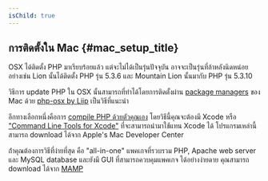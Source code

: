 ```yaml
---
isChild: true
---
```


## การติดตั้งใน Mac {#mac_setup_title}

OSX ได้ติดตั้ง PHP มาเรียบร้อยแล้ว แต่จะไม่ได้เป็นรุ่นปัจจุบัน อาจจะเป็นรุ่นที่ล้าหลังนิดหน่อย อย่างเช่น Lion นั้นได้ติดตั้ง PHP รุ่น 5.3.6 และ Mountain Lion
นั้นมากับ PHP รุ่น 5.3.10

วิธีการ update PHP ใน OSX นั้นสามารถที่ทำได้โดยการติดตั้งผ่าน [package managers][mac-package-managers] ของ Mac ด้วย
[php-osx by Liip][php-osx-downloads] เป็นวิธีที่แนะนำ

อีกทางเลือกหนึ่งคือการ [compile PHP ด้วยตัวคุณเอง][mac-compile] โดยวิธีนี้คุณจะต้องมี Xcode หรือ ["Command Line Tools for Xcode"][apple-developer]
ที่จะสามารถนำมาใช่้แทน Xcode ได้ โปรแกรมเหล่านี้สามารถ download ได้จาก Apple's Mac Developer Center

ถ้่าคุณต้องการวิธีที่ง่ายที่สุด คือ "all-in-one" แพคเกจที่รวบรวม PHP, Apache web server และ MySQL database และยังมี GUI ที่สามารถควบคุมแพคเกจ
ได้อย่างง่ายดาย คุณสามารถ download ได้จาก [MAMP][mamp-downloads]

[mac-package-managers]: http://www.php.net/manual/en/install.macosx.packages.php
[mac-compile]: http://www.php.net/manual/en/install.macosx.compile.php
[xcode-gcc-substitution]: https://github.com/kennethreitz/osx-gcc-installer
[apple-developer]: https://developer.apple.com/downloads
[mamp-downloads]: http://www.mamp.info/en/downloads/index.html
[php-osx-downloads]: http://php-osx.liip.ch/
